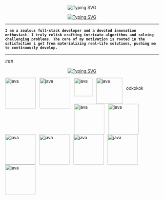 <p align="center">
<img src="https://readme-typing-svg.demolab.com?font=Fira+Code&weight=500&size=30&pause=5000000&random=false&width=435&lines=Mohammad+Yassine+Alami&center=true&vCenter=true" alt="Typing SVG" /></a>
</p>


<p align="center"> <a href="https://github.com/DenverCoder1">
	<img src="https://readme-typing-svg.demolab.com?font=Fira+Code&weight=500&size=30&pause=400&random=false&width=435&lines=Code+Composer..+%E2%99%AA+%E2%8C%98;Cyber+Craftsman..+%F0%9F%9B%A0&font=Fira%20Code&center=true&width=440&height=45&vCenter=true&pause=1000&size=22" alt="Typing SVG" /></a>
</p>

<p align="center">
	
</p>

<hr>

**`I am a zealous full-stack developer and a devoted innovation enthusiast. I truly relish crafting intricate algorithms and solving challenging problems. The core of my motivation is rooted in the satisfaction i get from materializing real-life solutions, pushing me to continuously develop.`**

<hr>
###

<p align="center">
<a href="https://git.io/typing-svg"><img src="https://readme-typing-svg.demolab.com?font=Fira+Code&weight=300&pause=77777&width=435&lines=Languages+and+Tools&center=true&vCenter=true" alt="Typing SVG" /></a>
</p>


<p><img align="left" alt="java" width="100px" style="padding-right:10px;" src="https://github.com/YassineAlami/YassineAlami/assets/40896739/122c2a40-d80f-4b79-8bb3-bd98d90cccf0" alt="pngegg"></p>



<p><img align="left" alt="java" width="100px" style="padding-right:10px;" src="https://github.com/YassineAlami/YassineAlami/assets/40896739/c786c8fe-c9ba-485b-af0c-0739c83d2807" alt="pngegg(1)"></p>


<p><img align="left" alt="java" width="60px" style="padding-right:10px;" src="https://github.com/YassineAlami/YassineAlami/assets/40896739/adb794c2-b0c7-4fba-b4ca-21da0b9e2968" alt="pngegg(3)"></p>


<p><img align="left" alt="java" width="85px" style="padding-right:10px;" src="https://github.com/YassineAlami/YassineAlami/assets/40896739/a7fd8704-6a43-42f4-be98-d40033786886" alt="pngegg(2)"></p>


<p><img align="left" alt="java" width="99px" style="padding-right:10px;"  src="https://github.com/YassineAlami/YassineAlami/assets/40896739/9ed78db3-60ba-402e-9732-6b2c24924fb0" alt="pngegg(4)"></p>



<p><img align="left" alt="java" width="99px" style="padding-right:10px;"  src="https://github.com/YassineAlami/YassineAlami/assets/40896739/4d4bc38c-038d-4c81-a8fc-75d72f138334" alt="pngegg(5)"></p>



<p><img align="left" alt="java" width="99px" style="padding-right:10px;"  src="https://github.com/YassineAlami/YassineAlami/assets/40896739/ec3ff803-f025-4db6-8dd9-c256c74af337" alt="pngegg(7)"></p>



<p><img align="left" alt="java" width="99px" style="padding-right:10px;"  src="https://github.com/YassineAlami/YassineAlami/assets/40896739/0ede2ec4-dc01-4fda-8c34-81b77bf86efb" alt="pngegg(6)"></p>



<p><img align="left" alt="java" width="99px" style="padding-right:10px;"  src="https://github.com/YassineAlami/YassineAlami/assets/40896739/15ff62aa-93e2-419b-b83b-a10b315e58cc" alt="pngegg(8)"></p>

<p><img align="left" alt="java" width="99px" style="padding-right:10px;"  src="https://github.com/YassineAlami/YassineAlami/assets/40896739/2274c038-0a0c-4ea0-8725-c565f480c352" alt="pngegg(9)"></p>


<p><img align="left" alt="java" width="99px" style="padding-right:10px;"  src="https://github.com/YassineAlami/YassineAlami/assets/40896739/fa9468d5-4417-47a4-a253-f7900a372c8c" alt="pngegg(10)"></p>


#

ookokok



<!--Code Composer and  Cyber Craftsman.. Code Connoisseur..Cybernetic Craftsman.. Cyber Sculptor ......Full-stack weaver,-->

<!--**`curious individual`**-->







<!--
**YassineAlami/YassineAlami** is a ✨ _special_ ✨ repository because its `README.md` (this file) appears on your GitHub profile.
-->

